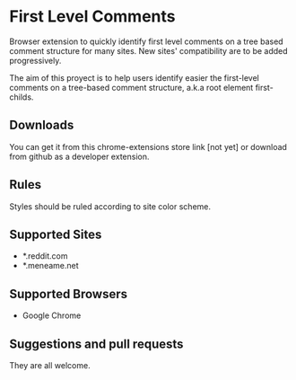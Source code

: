 # First Level Comments
Browser extension to quickly identify first level comments on a tree based comment structure for many sites. New sites' compatibility are to be added progressively.

The aim of this proyect is to help users identify easier the first-level comments on a tree-based comment structure, a.k.a root element first-childs.

## Downloads 
You can get it from this chrome-extensions store link [not yet] 
or download from github as a developer extension.

## Rules
Styles should be ruled according to site color scheme.

## Supported Sites
- *.reddit.com
- *.meneame.net

## Supported Browsers
- Google Chrome

## Suggestions and pull requests
They are all welcome.
